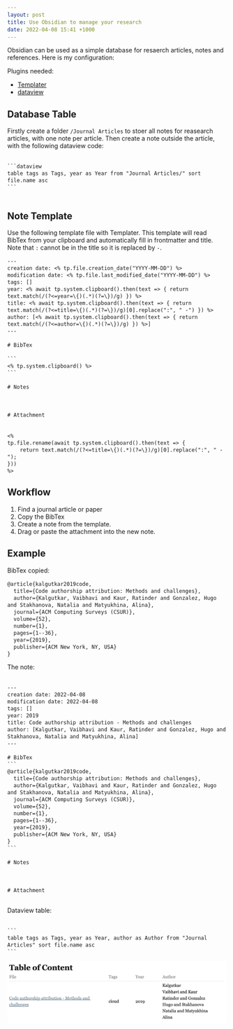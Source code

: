 ```yaml
---
layout: post
title: Use Obsidian to manage your research
date: 2022-04-08 15:41 +1000
---
```


Obsidian can be used as a simple database for resaerch articles, notes and references. Here is my configuration: 

Plugins needed: 
- [Templater](https://github.com/SilentVoid13/Templater)
- [dataview](https://github.com/blacksmithgu/obsidian-dataview)

Database Table
---

Firstly create a folder `/Journal Articles` to stoer all notes for reasearch articles, with one note per article. Then create a note outside the article, with the following dataview code: 

<pre>
<code>
```dataview
table tags as Tags, year as Year from "Journal Articles/" sort file.name asc
```
</code>
</pre>

Note Template
---

Use the following template file with Templater. This template will read BibTex from your clipboard and automatically fill in frontmatter and title. Note that `:` cannot be in the title so it is replaced by `-`. 

<pre><code>---
creation <span class="hljs-keyword">date</span>: &lt;% tp.<span class="hljs-keyword">file</span>.creation_date(<span class="hljs-string">"YYYY-MM-DD"</span>) %&gt; 
modification <span class="hljs-keyword">date</span>: &lt;% tp.<span class="hljs-keyword">file</span>.last_modified_date(<span class="hljs-string">"YYYY-MM-DD"</span>) %&gt;
tags: [] 
year: &lt;% await tp.<span class="hljs-keyword">system</span>.clipboard().then(<span class="hljs-keyword">text</span> =&gt; { <span class="hljs-keyword">return</span> <span class="hljs-keyword">text</span>.<span class="hljs-keyword">match</span>(/(?&lt;=year=\{)(.*)(?=\})/g) }) %&gt; 
title: &lt;% await tp.<span class="hljs-keyword">system</span>.clipboard().then(<span class="hljs-keyword">text</span> =&gt; { <span class="hljs-keyword">return</span> <span class="hljs-keyword">text</span>.<span class="hljs-keyword">match</span>(/(?&lt;=title=\{)(.*)(?=\})/g)[<span class="hljs-number">0</span>].replace(<span class="hljs-string">":"</span>, <span class="hljs-string">" -"</span>) }) %&gt; 
author: [&lt;% await tp.<span class="hljs-keyword">system</span>.clipboard().then(<span class="hljs-keyword">text</span> =&gt; { <span class="hljs-keyword">return</span> <span class="hljs-keyword">text</span>.<span class="hljs-keyword">match</span>(/(?&lt;=author=\{)(.*)(?=\})/g) }) %&gt;] 
---

# BibTex

```
&lt;% tp.system.clipboard() %&gt;
```

# Notes



# Attachment


&lt;% 
tp.<span class="hljs-keyword">file</span>.<span class="hljs-keyword">rename</span>(await tp.<span class="hljs-keyword">system</span>.clipboard().then(<span class="hljs-keyword">text</span> =&gt; {
    <span class="hljs-keyword">return</span> <span class="hljs-keyword">text</span>.<span class="hljs-keyword">match</span>(/(?&lt;=title=\{)(.*)(?=\})/g)[<span class="hljs-number">0</span>].replace(<span class="hljs-string">":"</span>, <span class="hljs-string">" -"</span>);
}))
%&gt;
</code></pre>

Workflow
---

1. Find a journal article or paper
2. Copy the BibTex
3. Create a note from the template.
4. Drag or paste the attachment into the new note. 

Example
---

BibTex copied: 

```
@article{kalgutkar2019code,
  title={Code authorship attribution: Methods and challenges},
  author={Kalgutkar, Vaibhavi and Kaur, Ratinder and Gonzalez, Hugo and Stakhanova, Natalia and Matyukhina, Alina},
  journal={ACM Computing Surveys (CSUR)},
  volume={52},
  number={1},
  pages={1--36},
  year={2019},
  publisher={ACM New York, NY, USA}
}
```

The note: 

<pre>
<code>
---
creation date: 2022-04-08 
modification date: 2022-04-08
tags: [] 
year: 2019 
title: Code authorship attribution - Methods and challenges 
author: [Kalgutkar, Vaibhavi and Kaur, Ratinder and Gonzalez, Hugo and Stakhanova, Natalia and Matyukhina, Alina] 
---

# BibTex
```
@article{kalgutkar2019code,
  title={Code authorship attribution: Methods and challenges},
  author={Kalgutkar, Vaibhavi and Kaur, Ratinder and Gonzalez, Hugo and Stakhanova, Natalia and Matyukhina, Alina},
  journal={ACM Computing Surveys (CSUR)},
  volume={52},
  number={1},
  pages={1--36},
  year={2019},
  publisher={ACM New York, NY, USA}
}
```

# Notes



# Attachment
</code>
</pre>

Dataview table: 

<pre><code>
```
table tags as Tags, year as Year, author as Author from "Journal Articles" sort file.name asc
```
</code></pre>

![](/img/2022-04-08.png)